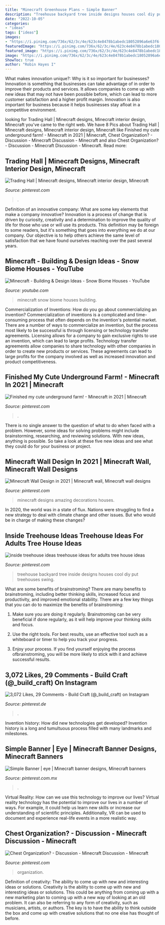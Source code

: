```yaml
---
title: "Minecraft Greenhouse Plans ~ Simple Banner"
description: "Treehouse backyard tree inside designs houses cool diy put treehouses swing"
date: "2022-10-05"
categories:
- "ideas"
tags: ["ideas"]
images:
- "https://i.pinimg.com/736x/62/3c/4e/623c4e8478b1abedc18052896a6e63f6--storage-room-discussion.jpg"
featuredImage: "https://i.pinimg.com/736x/62/3c/4e/623c4e8478b1abedc18052896a6e63f6--storage-room-discussion.jpg"
featured_image: "https://i.pinimg.com/736x/62/3c/4e/623c4e8478b1abedc18052896a6e63f6--storage-room-discussion.jpg"
image: "https://i.pinimg.com/736x/62/3c/4e/623c4e8478b1abedc18052896a6e63f6--storage-room-discussion.jpg"
ShowToc: true
author: "Robin Hayes I"
---
```



What makes innovation unique?: Why is it so important for businesses?
Innovation is something that businesses can take advantage of in order to improve their products and services. It allows companies to come up with new ideas that may not have been possible before, which can lead to more customer satisfaction and a higher profit margin. Innovation is also important for business because it helps businesses stay afloat in a competitive environment.

	

		
looking for Trading Hall | Minecraft designs, Minecraft interior design, Minecraft you've came to the right web. We have 8 Pics about Trading Hall | Minecraft designs, Minecraft interior design, Minecraft like Finished my cute underground farm! - Minecraft in 2021 | Minecraft, Chest Organization? - Discussion - Minecraft Discussion - Minecraft and also Chest Organization? - Discussion - Minecraft Discussion - Minecraft. Read more:
		
    
## Trading Hall | Minecraft Designs, Minecraft Interior Design, Minecraft

<img loading=lazy src="https://i.pinimg.com/736x/3c/7b/3b/3c7b3bf04f9d6871a5ed997273c2c430.jpg" onerror="this.onerror=null;this.src='https://tse4.mm.bing.net/th?id=OIP.eI_z16sGIYPwPUXDMuC9xwHaD7&amp;pid=15.1';" alt="Trading Hall | Minecraft designs, Minecraft interior design, Minecraft">

_Source: pinterest.com_

>. 

	

Definition of an innovative company: What are some key elements that make a company innovative?
Innovation is a process of change that is driven by curiosity, creativity and a determination to improve the quality of life for those who use or will use its products. This definition may be foreign to some readers, but it's something that goes into everything we do at our company. Our objective is to help others achieve the same level of satisfaction that we have found ourselves reaching over the past several years.

    
## Minecraft - Building &amp; Design Ideas - Snow Biome Houses - YouTube

<img loading=lazy src="http://i1.ytimg.com/vi/TjPPSEnTTww/maxresdefault.jpg" onerror="this.onerror=null;this.src='https://tse1.mm.bing.net/th?id=OIP.6M0FXEToaXIQy10h5WZVPAHaEK&amp;pid=15.1';" alt="Minecraft - Building &amp; Design Ideas - Snow Biome Houses - YouTube">

_Source: youtube.com_

>minecraft snow biome houses building. 

	

Commercialization of Inventions: How do you go about commercializing an invention?
Commercialization of inventions is a complicated and time-consuming process that often depends on the invention's potential market. There are a number of ways to commercialize an invention, but the process most likely to be successful is through licensing or technology transfer agreements. Licensing allows for a company to gain exclusive rights to use an invention, which can lead to large profits. Technology transfer agreements allow companies to share technology with other companies in order to create new products or services. These agreements can lead to large profits for the company involved as well as increased innovation and product competitiveness.

    
## Finished My Cute Underground Farm! - Minecraft In 2021 | Minecraft

<img loading=lazy src="https://i.pinimg.com/736x/91/1b/0e/911b0ecb394335015f97e1ea79a9d043.jpg" onerror="this.onerror=null;this.src='https://tse2.mm.bing.net/th?id=OIP.EL7T1TtgMfO2maq9fgvABwHaD7&amp;pid=15.1';" alt="Finished my cute underground farm! - Minecraft in 2021 | Minecraft">

_Source: pinterest.com_

>. 

	

There is no single answer to the question of what to do when faced with a problem. However, some ideas for solving problems might include brainstorming, researching, and reviewing solutions. With new ideas, anything is possible. So take a look at these five new ideas and see what they could do for your business or project.

    
## Minecraft Wall Design In 2021 | Minecraft Wall, Minecraft Wall Designs

<img loading=lazy src="https://i.pinimg.com/736x/cf/01/93/cf019350d5121fd3ed75ef1c3e946d0a.jpg" onerror="this.onerror=null;this.src='https://tse3.mm.bing.net/th?id=OIP.MxpuV1huctZMcF7Mw-8UGwHaHa&amp;pid=15.1';" alt="Minecraft Wall Design in 2021 | Minecraft wall, Minecraft wall designs">

_Source: pinterest.com_

>minecraft designs amazing decorations houses. 

	

In 2020, the world was in a state of flux. Nations were struggling to find a new strategy to deal with climate change and other issues. But who would be in charge of making these changes?

    
## Inside Treehouse Ideas Treehouse Ideas For Adults Tree House Ideas

<img loading=lazy src="https://i.pinimg.com/736x/38/77/34/387734ae06441ce3339c417ee88bd9cf.jpg" onerror="this.onerror=null;this.src='https://tse1.mm.bing.net/th?id=OIP.VKfjQgnXiq8THScRbHsrbAHaLD&amp;pid=15.1';" alt="inside treehouse ideas treehouse ideas for adults tree house ideas">

_Source: pinterest.com_

>treehouse backyard tree inside designs houses cool diy put treehouses swing. 

	

What are some benefits of brainstroming?
There are many benefits to brainstroming, including better thinking skills, increased focus and productivity, and improved emotional stability. There are a few key things that you can do to maximize the benefits of brainstroming:
1. Make sure you are doing it regularly. Brainstroming can be very beneficial if done regularly, as it will help improve your thinking skills and focus.

2. Use the right tools. For best results, use an effective tool such as a whiteboard or timer to help you track your progress.

3. Enjoy your process. If you find yourself enjoying the process ofbrainstroming, you will be more likely to stick with it and achieve successful results.

    
## 3,072 Likes, 29 Comments - Build Craft (@_build_craft) On Instagram

<img loading=lazy src="https://i.pinimg.com/736x/a4/55/cb/a455cb82ba7aae4b85d8338394d7efa2.jpg" onerror="this.onerror=null;this.src='https://tse4.mm.bing.net/th?id=OIP.JFN1uK_RgUfZ9fgthwyGgwHaHa&amp;pid=15.1';" alt="3,072 Likes, 29 Comments - Build Craft (@_build_craft) on Instagram">

_Source: pinterest.de_

>. 

	

Invention history: How did new technologies get developed?
Invention history is a long and tumultuous process filled with many landmarks and milestones.

    
## Simple Banner | Eye | Minecraft Banner Designs, Minecraft Banners

<img loading=lazy src="https://i.pinimg.com/736x/c7/a7/7d/c7a77d3351864127ffb1b7f755846de7.jpg" onerror="this.onerror=null;this.src='https://tse2.mm.bing.net/th?id=OIP.G-s4-bP0T2s_m01B_V8xuAHaGJ&amp;pid=15.1';" alt="Simple Banner | eye | Minecraft banner designs, Minecraft banners">

_Source: pinterest.com.mx_

>. 

	

Virtual Reality: How can we use this technology to improve our lives?
Virtual reality technology has the potential to improve our lives in a number of ways. For example, it could help us learn new skills or increase our understanding of scientific principles. Additionally, VR can be used to document and experience real-life events in a more realistic way.

    
## Chest Organization? - Discussion - Minecraft Discussion - Minecraft

<img loading=lazy src="https://i.pinimg.com/736x/62/3c/4e/623c4e8478b1abedc18052896a6e63f6--storage-room-discussion.jpg" onerror="this.onerror=null;this.src='https://tse3.mm.bing.net/th?id=OIP.wyGRmtZnCjPH8mFMpqMdaQHaD7&amp;pid=15.1';" alt="Chest Organization? - Discussion - Minecraft Discussion - Minecraft">

_Source: pinterest.com_

>organization. 

	

Definition of creativity: The ability to come up with new and interesting ideas or solutions.
Creativity is the ability to come up with new and interesting ideas or solutions. This could be anything from coming up with a new marketing plan to coming up with a new way of looking at an old problem. It can also be referring to any form of creativity, such as musicians, artists, or authors. The key is to have the ability to think outside the box and come up with creative solutions that no one else has thought of before.

